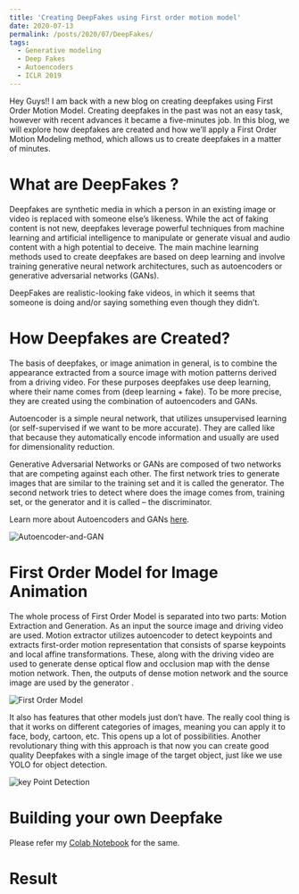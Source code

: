 ```yaml
---
title: 'Creating DeepFakes using First order motion model'
date: 2020-07-13
permalink: /posts/2020/07/DeepFakes/
tags:
  - Generative modeling
  - Deep Fakes
  - Autoencoders
  - ICLR 2019
---
```


Hey Guys!! I am back with a new blog on creating deepfakes using First Order Motion Model. Creating deepfakes in the past was not an easy task, however with recent advances it became a five-minutes job. In this blog, we will explore how deepfakes are created and how we’ll apply a First Order Motion Modeling method, which allows us to create deepfakes in a matter of minutes.

What are DeepFakes ?
======

Deepfakes are synthetic media in which a person in an existing image or video is replaced with someone else’s likeness. While the act of faking content is not new, deepfakes leverage powerful techniques from machine learning and artificial intelligence to manipulate or generate visual and audio content with a high potential to deceive. The main machine learning methods used to create deepfakes are based on deep learning and involve training generative neural network architectures, such as autoencoders or generative adversarial networks (GANs).

DeepFakes are realistic-looking fake videos, in which it seems that someone is doing and/or saying something even though they didn’t.

How Deepfakes are Created?
======

The basis of deepfakes, or image animation in general, is to combine the appearance extracted from a source image with motion patterns derived from a driving video. For these purposes deepfakes use deep learning, where their name comes from (deep learning + fake). To be more precise, they are created using the combination of autoencoders and GANs.

Autoencoder is a simple neural network, that utilizes unsupervised learning (or self-supervised if we want to be more accurate). They are called like that because they automatically encode information and usually are used for dimensionality reduction.

Generative Adversarial Networks or GANs are composed of two networks that are competing against each other. The first network tries to generate images that are similar to the training set and it is called the generator. The second network tries to detect where does the image comes from, training set, or the generator and it is called – the discriminator.

Learn more about Autoencoders and GANs [here](https://rubikscode.net/deep-learning-for-programmers/).

![Autoencoder-and-GAN](https://imvansh25.github.io/files/Autoencoder-and-GAN.png)

First Order Model for Image Animation
======

The whole process of First Order Model is separated into two parts: Motion Extraction and Generation. As an input the source image and driving video are used. Motion extractor utilizes autoencoder to detect keypoints and extracts first-order motion representation that consists of sparse keypoints and local affine transformations. These, along with the driving video are used to generate dense optical flow and occlusion map with the dense motion network. Then, the outputs of dense motion network and the source image are used by the generator .

![First Order Model](https://imvansh25.github.io/files/First-Order-Model-Approach.png)

It also has features that other models just don’t have. The really cool thing is that it works on different categories of images, meaning you can apply it to face, body, cartoon, etc. This opens up a lot of possibilities. Another revolutionary thing with this approach is that now you can create good quality Deepfakes with a single image of the target object, just like we use YOLO for object detection.

![key Point Detection ](https://imvansh25.github.io/files/1_7teS_UlvgfU-OpgcyY-9Sg.gif)


Building your own Deepfake
======

Please refer my [Colab Notebook](https://github.com/data-stats/first-order-model/blob/master/demo.ipynb) for the same. 

Result
======

